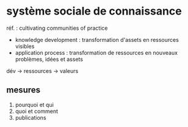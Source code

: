 # système sociale de connaissance

réf. : cultivating communities of practice

- knowledge development : transformation d'assets en ressources visibles
- application process : transformation de ressources en nouveaux problèmes, idées et assets

dév -> ressources -> valeurs

## mesures

1. pourquoi et qui
2. quoi et comment
3. publications

